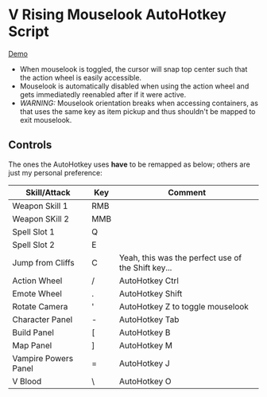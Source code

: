 # V Rising Mouselook AutoHotkey Script

[Demo](https://youtu.be/AKxG8LNgfkA)

* When mouselook is toggled, the cursor will snap top center such that the action wheel is easily accessible.
* Mouselook is automatically disabled when using the action wheel and gets immediatedly reenabled after if it were active.
* *WARNING:* Mouselook orientation breaks when accessing containers, as that uses the same key as item pickup and thus shouldn't be mapped to exit mouselook.


## Controls

The ones the AutoHotkey uses **have** to be remapped as below; others are just my personal preference:

| Skill/Attack | Key | Comment |
|--------------|-----|---------|
| Weapon Skill 1 | RMB | |
| Weapon SKill 2 | MMB | |
| Spell Slot 1 | Q | |
| Spell Slot 2 | E | |
| Jump from Cliffs | C | Yeah, this was the perfect use of the Shift key... |
| Action Wheel | / | AutoHotkey Ctrl |
| Emote Wheel | . | AutoHotkey Shift |
| Rotate Camera | ' | AutoHotkey Z to toggle mouselook |
| Character Panel | - | AutoHotkey Tab |
| Build Panel | [ | AutoHotkey B |
| Map Panel | ] | AutoHotkey M |
| Vampire Powers Panel | = | AutoHotkey J |
| V Blood | \ | AutoHotkey O |
